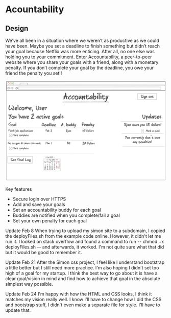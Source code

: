 # Acountability

## Design

We’ve all been in a situation where we weren’t as productive as we could have been. Maybe you set a deadline to finish something but didn’t reach your goal because Netflix was more enticing. After all, no one else was holding you to your commitment. Enter Accountability, a peer-to-peer website where you share your goals with a friend, along with a monetary penalty. If you don’t complete your goal by the deadline, you owe your friend the penalty you set!!


![Mock](ProjectSketch.png)

Key features

- Secure login over HTTPS
- Add and save your goals
- Set an accountability buddy for each goal
- Buddies are notified when you complete/fail a goal
- Set your own penalty for each goal

Update Feb 8
When trying to upload my simon site to a subdomain, I copied the deployFiles.sh from the example code online. However, it didn't let me run it. I looked on stack overflow and found a command to run -- chmod +x deployFiles.sh -- and afterwards, it worked. I'm not quite sure what that did but it would be good to remember it.

Update Feb 21
After the Simon css project, I feel like I understand bootstrap a little better but I still need more practice. I'm also hoping I didn't set too high of a goal for my startup. I think the best way to go about it is have a clear goal/vision in mind and find how to achieve that goal in the absolute simplest way possible.

Update Feb 24
I'm happy with how the HTML and CSS looks, I think it matches my vision really well. I know I'll have to change how I did the CSS and bootstrap stuff, I didn't even make a separate file for style. I'll have to update that.